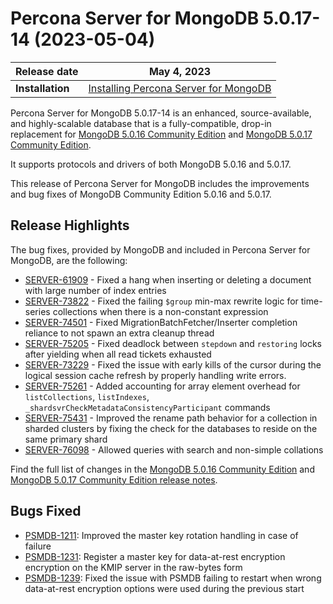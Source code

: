 # Percona Server for MongoDB 5.0.17-14 (2023-05-04)

| **Release date** | May 4, 2023 |
|----------------- | ---------------- | 
| **Installation** | [Installing Percona Server for MongoDB](../install/index.md)|

Percona Server for MongoDB 5.0.17-14 is an enhanced, source-available, and highly-scalable database that is a
fully-compatible, drop-in replacement for [MongoDB 5.0.16 Community Edition](https://www.mongodb.com/docs/v5.0/release-notes/5.0/#5.0.16---apr-10--2023) and [MongoDB 5.0.17 Community Edition](https://www.mongodb.com/docs/manual/release-notes/5.0/#5.0.17---apr-27--2023).

It supports protocols and drivers of both MongoDB 5.0.16 and 5.0.17.

This release of Percona Server for MongoDB includes the improvements and bug fixes of MongoDB  Community Edition 5.0.16 and 5.0.17.


## Release Highlights

The bug fixes, provided by MongoDB and included in Percona Server for MongoDB, are the following:

* [SERVER-61909](https://jira.mongodb.org/browse/SERVER-61909) - Fixed a hang when inserting or deleting a document with large number of index entries
* [SERVER-73822](https://jira.mongodb.org/browse/SERVER-73822) - Fixed the failing `$group` min-max rewrite logic for time-series collections when there is a non-constant expression
* [SERVER-74501](https://jira.mongodb.org/browse/SERVER-74501) - Fixed MigrationBatchFetcher/Inserter completion reliance to not spawn an extra cleanup thread
* [SERVER-75205](https://jira.mongodb.org/browse/SERVER-75205) - Fixed deadlock between `stepdown` and `restoring` locks after yielding when all read tickets exhausted
* [SERVER-73229](https://jira.mongodb.org/browse/SERVER-73229) - Fixed the issue with early kills of the cursor during the logical session cache refresh by properly handling write errors.
* [SERVER-75261](https://jira.mongodb.org/browse/SERVER-75261) - Added accounting for array element overhead for `listCollections`, `listIndexes`, `_shardsvrCheckMetadataConsistencyParticipant` commands
* [SERVER-75431](https://jira.mongodb.org/browse/SERVER-75431) - Improved the rename path behavior for a collection in sharded clusters by fixing the check for the databases to reside on the same primary shard 
* [SERVER-76098](https://jira.mongodb.org/browse/SERVER-76098) - Allowed queries with search and non-simple collations

Find the full list of changes in the [MongoDB 5.0.16 Community Edition](https://www.mongodb.com/docs/v5.0/release-notes/5.0/#5.0.16---apr-10--2023) and [MongoDB 5.0.17 Community Edition release notes](https://www.mongodb.com/docs/manual/release-notes/5.0/#5.0.17---apr-27--2023).


## Bugs Fixed

* [PSMDB-1211](https://jira.percona.com/browse/PSMDB-1211): Improved the master key rotation handling in case of failure
* [PSMDB-1231](https://jira.percona.com/browse/PSMDB-1231): Register a master key for data-at-rest encryption encryption on the KMIP server in the raw-bytes form
* [PSMDB-1239](https://jira.percona.com/browse/PSMDB-1239): Fixed the issue with PSMDB failing to restart when wrong data-at-rest encryption options were used during the previous start  

